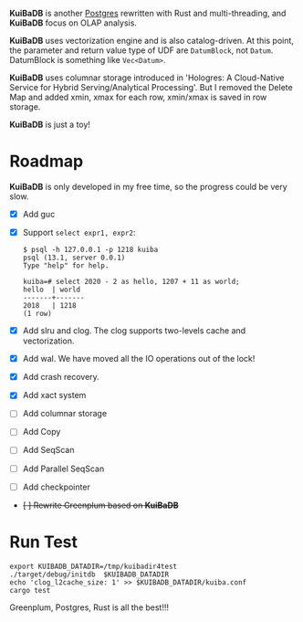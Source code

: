 
**KuiBaDB** is another [Postgres](http://www.postgresql.org) rewritten with Rust and multi-threading, and **KuiBaDB** focus on OLAP analysis.

**KuiBaDB** uses vectorization engine and is also catalog-driven. At this point, the parameter and return value type of UDF are `DatumBlock`, not `Datum`. DatumBlock is something like `Vec<Datum>`.

**KuiBaDB** uses columnar storage introduced in 'Hologres: A Cloud-Native Service for Hybrid Serving/Analytical Processing'. But I removed the Delete Map and added xmin, xmax for each row, xmin/xmax is saved in row storage.

**KuiBaDB** is just a toy!

# Roadmap

**KuiBaDB** is only developed in my free time, so the progress could be very slow.

-   [x] Add guc
-   [x] Support `select expr1, expr2`:

    ```
    $ psql -h 127.0.0.1 -p 1218 kuiba
    psql (13.1, server 0.0.1)
    Type "help" for help.

    kuiba=# select 2020 - 2 as hello, 1207 + 11 as world;
    hello  | world
    -------+-------
    2018   | 1218
    (1 row)
    ```
-   [x] Add slru and clog. The clog supports two-levels cache and vectorization.
-   [x] Add wal. We have moved all the IO operations out of the lock!
-   [x] Add crash recovery.
-   [x] Add xact system

-   [ ] Add columnar storage

-   [ ] Add Copy

-   [ ] Add SeqScan

-   [ ] Add Parallel SeqScan

-   [ ] Add checkpointer

-   ~~[ ] Rewrite Greenplum based on **KuiBaDB**~~

# Run Test

```
export KUIBADB_DATADIR=/tmp/kuibadir4test
./target/debug/initdb  $KUIBADB_DATADIR
echo 'clog_l2cache_size: 1' >> $KUIBADB_DATADIR/kuiba.conf
cargo test
```

Greenplum, Postgres, Rust is all the best!!!
